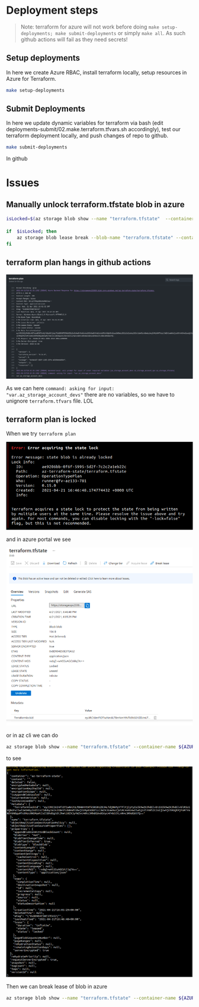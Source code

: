 
# Deployment steps

> Note: terraform for azure will not work before doing `make setup-deployments; make submit-deployments` or simply `make all`. As such github actions will fail as they need secrets!
 
## Setup deployments

In here we create Azure RBAC, install terraform locally, setup resources in Azure for Terraform. 

```sh
make setup-deployments
```

## Submit Deployments

In here we update dynamic variables for terraform via bash (edit deployments-submit/02.make.terraform.tfvars.sh accordingly), test our terraform deployment locally, and push changes of repo to github.

```sh
make submit-deployments
```

In github 


# Issues


## Manually unlock terraform.tfstate blob in azure

```sh
isLocked=$(az storage blob show --name "terraform.tfstate"  --container-name az-terraform-state --account-name storageops233836 --query "properties.lease.status=='locked'" -o tsv)
 
if  $isLocked; then 
    az storage blob lease break --blob-name "terraform.tfstate" --container-name az-terraform-state --account-name storageops233836                
fi      
```


## terraform plan hangs in github actions

![](images/README/2021-04-21-21-45-13.png)

As we can here `command: asking for input: "var.az_storage_account_devs"` there are no variables, so we have to unignore `terraform.tfvars` file. LOL

## terraform plan is locked

When we try `terraform plan`

![](images/README/2021-04-21-19-16-24.png)

and in azure portal we see

![](images/README/2021-04-21-19-16-41.png)

or in az cli we can do

```sh
az storage blob show --name "terraform.tfstate" --container-name ${AZURE_STORAGE_BLOB_TFSTATE} --account-name ${AZURE_STORAGE_ACCOUNT_OPS}  
```

to see 

![](images/README/2021-04-21-19-23-45.png)

Then we can break lease of blob in azure

```sh
az storage blob show --name "terraform.tfstate" --container-name ${AZURE_STORAGE_BLOB_TFSTATE} --account-name ${AZURE_STORAGE_ACCOUNT_OPS}
```